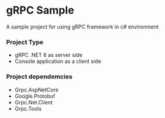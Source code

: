 # gRPC Sample
A sample project for using gRPC framework in c# environment

### Project Type
  - gRPC .NET 6 as server side
  - Console application as a client side
  
 ### Project dependemcies
  - Grpc.AspNetCore
  - Google.Protobuf
  - Grpc.Net.Client
  - Grpc.Tools

